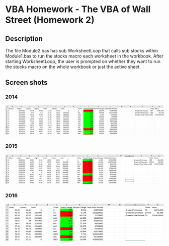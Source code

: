 # VBA Homework - The VBA of Wall Street (Homework 2)

## Description

The file Module2.bas has sub WorksheetLoop that calls sub stocks within Module1.bas to run the stocks macro each worksheet in the workbook.  After starting WorksheetLoop, the user is prompted on whether they want to run the stocks macro on the whole workbook or just the active sheet.

## Screen shots

### 2014

![2014](2014.png)

### 2015

![2015](2015.png)

### 2016

![2016](2016.png)